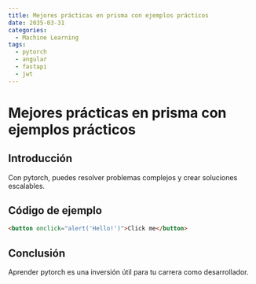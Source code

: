 ```yaml
---
title: Mejores prácticas en prisma con ejemplos prácticos
date: 2035-03-31
categories:
  - Machine Learning
tags:
  - pytorch
  - angular
  - fastapi
  - jwt
---
```


# Mejores prácticas en prisma con ejemplos prácticos

## Introducción

Con pytorch, puedes resolver problemas complejos y crear soluciones escalables.

## Código de ejemplo

```html
<button onclick="alert('Hello!')">Click me</button>
```

## Conclusión

Aprender pytorch es una inversión útil para tu carrera como desarrollador.